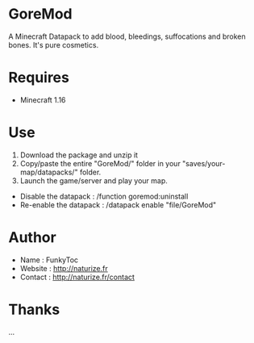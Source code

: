 # GoreMod
A Minecraft Datapack to add blood, bleedings, suffocations and broken bones. It's pure cosmetics.

# Requires 
- Minecraft 1.16

# Use
1. Download the package and unzip it
2. Copy/paste the entire "GoreMod/" folder in your "saves/your-map/datapacks/" folder.
3. Launch the game/server and play your map.

- Disable the datapack : /function goremod:uninstall
- Re-enable the datapack : /datapack enable "file/GoreMod"

# Author
- Name : FunkyToc 
- Website : http://naturize.fr
- Contact : http://naturize.fr/contact

# Thanks 
...
